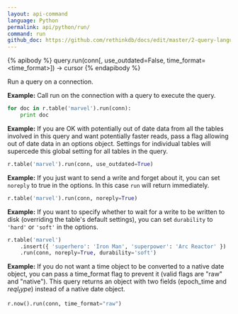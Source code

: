 ```yaml
---
layout: api-command 
language: Python
permalink: api/python/run/
command: run
github_doc: https://github.com/rethinkdb/docs/edit/master/2-query-language/api/python/accessing-rql/run.md
---
```


{% apibody %}
query.run(conn[, use_outdated=False, time_format=<time_format>]) → cursor
{% endapibody %}

Run a query on a connection.

__Example:__ Call run on the connection with a query to execute the query.

```py
for doc in r.table('marvel').run(conn):
    print doc
```

__Example:__ If you are OK with potentially out of date data from all the tables
involved in this query and want potentially faster reads, pass a flag allowing out of
date data in an options object. Settings for individual tables will supercede this global
setting for all tables in the query.

```py
r.table('marvel').run(conn, use_outdated=True)
```


__Example:__ If you just want to send a write and forget about it, you can set `noreply`
to true in the options. In this case `run` will return immediately.

```py
r.table('marvel').run(conn, noreply=True)
```


__Example:__ If you want to specify whether to wait for a write to be written to disk
(overriding the table's default settings), you can set `durability` to `'hard'` or
`'soft'` in the options.

```py
r.table('marvel')
    .insert({ 'superhero': 'Iron Man', 'superpower': 'Arc Reactor' })
    .run(conn, noreply=True, durability='soft')
```


__Example:__ If you do not want a time object to be converted to a native date object, you can pass a time_format flag to prevent it (valid flags are "raw" and "native"). This query returns an object with two fields (epoch_time and $reql_type$) instead of a native date object.

```py
r.now().run(conn, time_format="raw")
```

